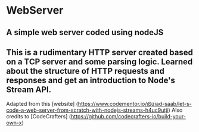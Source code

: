 # WebServer
## A simple web server coded using nodeJS
## This is a rudimentary HTTP server created based on a TCP server and some parsing logic. Learned about the structure of HTTP requests and responses and get an introduction to Node's Stream API.

Adapted from this [website] (https://www.codementor.io/@ziad-saab/let-s-code-a-web-server-from-scratch-with-nodejs-streams-h4uc9utji)
Also credits to [CodeCrafters] (https://github.com/codecrafters-io/build-your-own-x)
